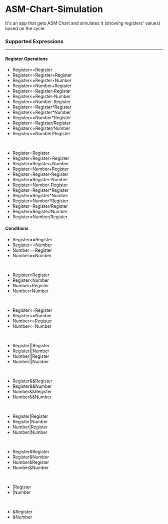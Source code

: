 # ASM-Chart-Simulation
It's an app that gets ASM Chart and simulates it (showing registers' values) based on the cycle.  

### Supported Expressions
---
#### Register Operations
- Register<=Register
- Register<=Register+Register
- Register<=Register+Number
- Register<=Number+Register
- Register<=Register-Register
- Register<=Register-Number
- Register<=Number-Register
- Register<=Register\*Register
- Register<=Register\*Number
- Register<=Number\*Register
- Register<=Register/Register
- Register<=Register/Number
- Register<=Number/Register
<br>

- Register=Register
- Register=Register+Register
- Register=Register+Number
- Register=Number+Register
- Register=Register-Register
- Register=Register-Number
- Register=Number-Register
- Register=Register\*Register
- Register=Register\*Number
- Register=Number\*Register
- Register=Register/Register
- Register=Register/Number
- Register=Number/Register

#### Conditions
- Register==Register
- Register==Number
- Number==Register
- Number==Number
<br>

- Register<Register
- Register<Number
- Number<Register
- Number<Number
<br>

- Register<=Register
- Register<=Number
- Number<=Register
- Number<=Number
<br>

- Register||Register
- Register||Number
- Number||Register
- Number||Number
<br>

- Register&&Register
- Register&&Number
- Number&&Register
- Number&&Number
<br>

- Register|Register
- Register|Number
- Number|Register
- Number|Number
<br>

- Register&Register
- Register&Number
- Number&Register
- Number&Number
<br>

- |Register
- |Number
<br>

- &Register
- &Number
